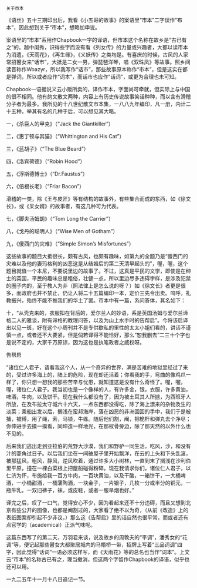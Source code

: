     关于市本 

   《语丝》五十三期印出后，我看《小五哥的故事》的案语里“市本”二字误作“布本”，因此想到关于“市本”，想略加申说。

   案语里的“市本”系用作Chapbook一字的译语，但市本这个名称在故乡是“古已有之”的。越中闺秀，识得些字而没有看《列女传》的力量或兴趣者，大都以读市本为消遣，《天雨花》，《再生缘》，《义妖传》之类均是。有喜庆的时候，古风的人家常招瞽女来“话市”，大抵是二女一男，弹琵琶洋琴，唱《双珠凤》等故事。照乡间读音称作Woazyr，所以我写作“话市”，那些故事原本称作“市本”，但是这实在都是弹词，所以或者应作“词本”，而话市也应作“话词”，或更为合理也未可知。

   Chapbook一语据说义云小贩所卖的，译作市本，字面尚可牵就，但实际上与中国的很不相同。他有韵文散文两种，内容上有历史传说故事笑话种种，而以含有滑稽分子者为最多。我所见的十八世纪散文市本集，一八八九年编印，凡一册，内计二十五种，举其有名的几种于后，可以想见其大略。

   一，《杀巨人的甲克》（“Jack the Giantkiller”）

   二，《惠丁顿与其猫》（“Whittington and His Cat”）

   三，《蓝胡子》（“The Blue Beard”）

   四，《洛宾荷德》（“Robin Hood”）

   五，《浮斯德博士》（“Dr.Faustus”）

   六，《倍根长老》（“Friar Bacon”）

   滑稽的一类，除《王与皮匠》等有结构的故事外，有些集合而成的东西，如《徐文长》，或《呆女婿》的故事者，有这几种可为代表。

   七，《脚夫汤姆朗》（“Tom Long the Carrier”）

   八，《戈丹的聪明人》（“Wise Men of Gotham”）

   九，《傻西门的灾难》（“Simple Simon’s Misfortunes”）

   这些故事的题目大抵很长，颇有古风，也颇有趣味，如第九的全题乃是“傻西门的灾难以及他的妻玛格利的凶恶这是从结婚后的第二天清早起头的”，喔，喔，这个题目就值一个本尼，不要说里边的故事了。不过，这真是平民的文学，即使是在绅士的英国，平民的趣味总是粗俗，壮健一点，所以里边尽多违碍字样，是涉及犯禁的圈子内的，至于教人为非（照法律上是怎么说的呀？）如《徐文长》者更是很多，而政府也并不禁止，仍让人将二十五篇编印一本，定价三先令出卖。呜呼，礼教振兴，殆终不能不推我们的华土了罢。市本中有一篇，系问答体，其名如下：

   十，“从壳克来的，衣服扣在背后的，爱尔兰人的妙语，系是英国汤姆与爱尔兰谛格二人的雅谈，附有谛格的教理问答，以及为山上水手时的告帮启”。今将该启译出以见一斑，好在这个小周刊并不是专供歇私的里性的太太小姐们看的，讲话不谨慎一点，或者还不大要紧，但是倘若译得不能恰好，那么“恕我删去”二三十个字也是说不定的，大家千万原谅，因为这也是执笔政者之威权呀。

   告帮启

   “诸位仁人君子，请看我这个人，从一个奇异的世界，满是苦难的地狱里经过了来的，受过许多海上的，陆上的危险，现在却还活着；你看我的手，弯曲的像鸡爪一样了，你只想一想我的那些苦辛与忧患，就知道这是没有什么奇怪了。喔，喔，喔，诸位仁人君子。我当初也是一个像样的人，有许多金，银，衣服，许多黄油，啤酒，牛肉，以及饼干。现在我什么都没有了，因为被土耳其人所掳，为西班牙人所放，在及布拉太守城六十六天，一点东西都没得吃，除了海上漂来的杂物及生的淡菜；乘船出发以后，搁浅在蛮邦海岸，落在凶恶的非洲回回的手中，我们于是被捕，被缚，用了绳，索，马锁，牛练。随后他们割，阉，把桅杆和弹丸去个净尽；你伸进手去摸一摸看，同坤造一样地光，在那杈骨旁边，除了那天然的以外什么也不见的。

   后来我们逃出走到亚拉伯的荒野大沙漠，我们和野驴一同生活，吃风，沙，和没有汁的菱角过日子。以后我们坐在一间破屋子里开始飘洋，在云的上头和下头乱滚，被那猛风，粗风，静风，逆风吹着，通过许多大小树林，一直到末了搁浅在沙利伯里平原，撞在一棵白菜根上把屋船碰得粉碎。现在我请求你们，诸位仁人君子，以仁济为怀，布施给我一百方牛肉，一百块黄油，以及干酪，一箱饼干，一大桶啤酒，一小桶甜酒，一桶蒲陶酒，一块金子，一片银子，几枚一分或半分的铜元，一瓶牛乳，一双旧裤子，袜，或皮鞋，或者一服旱烟也好。”

   译完之后，叹了一口气，觉得安心不少，因为看起来还不十分违碍，而且又想到北京有些公开的图像，也都是阉割过的，大家看了绝不以为奇，（从前《改造》上的表纸图案却引起不少非议，）那么这《告帮启》里的话自然也很平常，而或者还有点官学的（academical）正派气味呢。

   这篇东西写了的第二天，万羽君来谈，说及故乡的周敦夫的“平调”，潘秀女的“花调”等，便记起那些瞽女大都聚居城内的马梧桥一带，招牌上写着“三品词调”四字，因此觉得“话词”一语必须这样写，而《天雨花》等的总名也当作“词本”。上文云“市本”的名称古已有之，理当撤消，但这两个字留作Chapbook的译语，似乎也还可以用。

   一九二五年十一月十八日追记一节。

